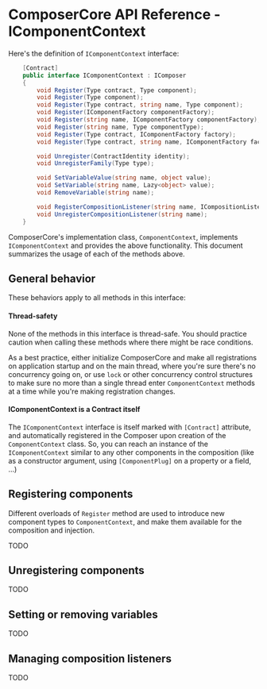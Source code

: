 # ComposerCore API Reference - IComponentContext

Here's the definition of `IComponentContext` interface:

```csharp
	[Contract]
	public interface IComponentContext : IComposer
	{
		void Register(Type contract, Type component);
		void Register(Type component);
		void Register(Type contract, string name, Type component);
		void Register(IComponentFactory componentFactory);
		void Register(string name, IComponentFactory componentFactory);
		void Register(string name, Type componentType);
		void Register(Type contract, IComponentFactory factory);
		void Register(Type contract, string name, IComponentFactory factory);

		void Unregister(ContractIdentity identity);
		void UnregisterFamily(Type type);

		void SetVariableValue(string name, object value);
		void SetVariable(string name, Lazy<object> value);
		void RemoveVariable(string name);

		void RegisterCompositionListener(string name, ICompositionListener listener);
		void UnregisterCompositionListener(string name);
	}
```

ComposerCore's implementation class, `ComponentContext`, implements `IComponentContext` and provides the above
functionality. This document summarizes the usage of each of the methods above.



## General behavior

These behaviors apply to all methods in this interface:

#### Thread-safety

None of the methods in this interface is thread-safe. You should practice caution when calling
these methods where there might be race conditions.

As a best practice, either initialize ComposerCore and make all registrations on application startup 
and on the main thread, where you're sure there's no concurrency going on, or use `lock` or other
concurrency control structures to make sure no more than a single thread enter `ComponentContext` methods
at a time while you're making registration changes.

#### IComponentContext is a Contract itself

The `IComponentContext` interface is itself marked with `[Contract]` attribute, and automatically registered
in the Composer upon creation of the `ComponentContext` class. So, you can reach an instance of the
`IComponentContext` similar to any other components in the composition (like as a constructor argument, using
`[ComponentPlug]` on a property or a field, ...)



## Registering components

Different overloads of `Register` method are used to introduce new component types to `ComponentContext`, and
make them available for the composition and injection.

TODO



## Unregistering components

TODO


## Setting or removing variables

TODO



## Managing composition listeners

TODO


